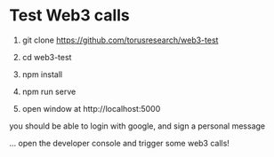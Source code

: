 # Test Web3 calls


1. git clone https://github.com/torusresearch/web3-test

2. cd web3-test

3. npm install

4. npm run serve

5. open window at http://localhost:5000

you should be able to login with google, and sign a personal message






... open the developer console and trigger some web3 calls!
